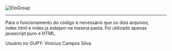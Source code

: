 ![EloGroup](EloGroup.png)

---

Para o funcionamento do código é necessário que os dois arquivos, index.html e index.js estejam na mesma pasta. Foi utilizado apenas javascript puro e HTML.

Usuário no GUPY: Vinicius Campos Silva
